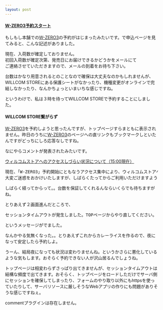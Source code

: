 ```yaml
---
layout: post
---
```

<h4><a href="http://www.moshimoshihonpo.com/w03.htm">W-ZERO3予約スタート</a></h4>
<p>もしもし本舗での<a href="/?page=SHARP+WS003SH" class="wikipage">W-ZERO3</a>の予約がはじまったみたいです。で申込ページを見てみると、こんな記述がありました。</p>
<pre>現在、入荷数が確定しておりません。
初回入荷数が確定次第、発売日にお届けできるかどうかをメールにて
ご連絡させていただきますので、メールの到着をお待ち下さい。
</pre>
<p>台数はかなり用意されるとのことなので確保は大丈夫なのかもしれませんが、WILLCOM STOREにある保護シートがなかったり、機種変更がオンラインで完結しなかったり、なんかちょっといまいちな感じですね。</p>
<p>というわけで、私は３時を待ってWILLCOM STOREで予約することにしました。</p>
<h4>WILLCOM STORE繋がらず</h4>
<p><a href="/?page=SHARP+WS003SH" class="wikipage">W-ZERO3</a>を予約しようと思ったんですが、トップページすらまともに表示されません。昨日のうちに<a href="/?page=SHARP+WS003SH" class="wikipage">W-ZERO3</a>のページへの直リンクもブックマークしといたんですがどっちにしろ応答なしですね。</p>
<p>なにやらコメントが発表されたみたいです。</p>
<p><a href="http://www.willcom-inc.com/ja/info/05120901.html">ウィルコムストアへのアクセスしづらい状況について（15:00現在）</a></p>
<pre>現在、「W-ZERO3」予約開始にともなうアクセス集中により、ウィルコムストアへのアクセスがしづらい状況となっております。
大変ご迷惑をおかけいたしますが、しばらくたってからご利用いただけますよう、宜しくお願い申し上げます。
</pre>
<p>しばらく経ってからって。。台数を保証してくれるんならいくらでも待ちますがね。</p>
<p>とりあえず２画面進んだところで、</p>
<pre>セッションタイムアウトが発生しました。TOPページからやり直してください。
</pre>
<p>というメッセージがでました。</p>
<p>なんかやる気無くなった。。とりあえずこれからカレーライスを作るので、夜になって安定したら予約しよ。</p>
<p>うーん、結局夜になっても状況は変わりませんね。というかさらに悪化しているような気もします。おそらく予約できない人が沢山居るんでしょうね。</p>
<p>トップページは相変わらずさっぱり出てきませんが、セッションタイムアウトは結構な頻度で出てきます。おそらく、トップページをロードしただけでサーバ側にセッションを確保してしまったり、フォームのやり取り以外にもhttpsを使っていたりして、サーバリソースに厳しそうなWebアプリの作りにも問題がありそうな感じですねぇ。</p>
<p><span class="error">commentプラグインは存在しません。</span> </p>
